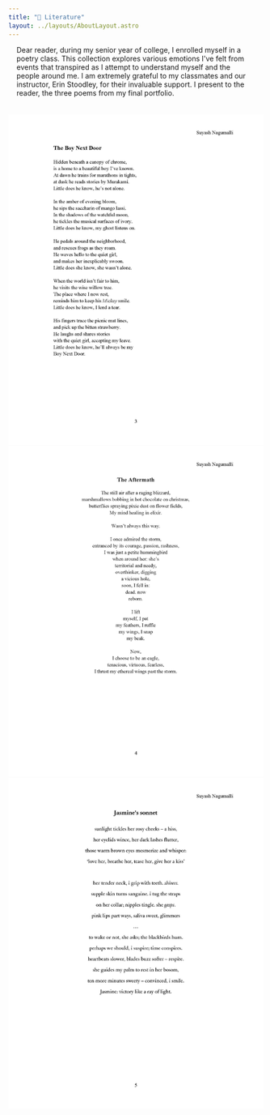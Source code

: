 ```yaml
---
title: "📔 Literature"
layout: ../layouts/AboutLayout.astro
---
```


<div style = "margin-left: 1rem; margin-right: 1rem;">
Dear reader, during my senior year of college, I enrolled myself in a poetry class. This collection explores various emotions I've felt from events that transpired as I attempt to understand myself and the people around me. I am extremely grateful to my classmates and our instructor, Erin Stoodley, for their invaluable support. I present to the reader, the three poems from my final portfolio.
</div>
<br>
<br>
  <img src="/src/assets/images/The boy next door.jpg" alt="Poem 3" />
    <img src="/src/assets/images/The aftermath.jpg" alt="Poem 2" />
  <img src="/src/assets/images/Jasmine's sonnet.jpg" alt="Poem 1" />
